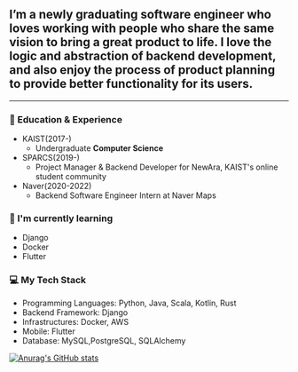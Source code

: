 ## **I’m a newly graduating software engineer who loves working with people who share the same vision to bring a great product to life. I love the logic and abstraction of backend development, and also enjoy the process of product planning to provide better functionality for its users.**
---
### :star2: Education & Experience
- KAIST(2017-)
  - Undergraduate **Computer Science**
- SPARCS(2019-)
  - Project Manager & Backend Developer for NewAra, KAIST's online student community
- Naver(2020-2022)
  - Backend Software Engineer Intern at Naver Maps

### :seedling: I'm currently learning
- Django
- Docker
- Flutter

### :computer: My Tech Stack
- Programming Languages: Python, Java, Scala, Kotlin, Rust
- Backend Framework: Django
- Infrastructures: Docker, AWS
- Mobile: Flutter
- Database: MySQL,PostgreSQL, SQLAlchemy

[![Anurag's GitHub stats](https://github-readme-stats.vercel.app/api?username=jessyoon14&show_icons=true&theme=merko)](https://github.com/anuraghazra/github-readme-stats)
